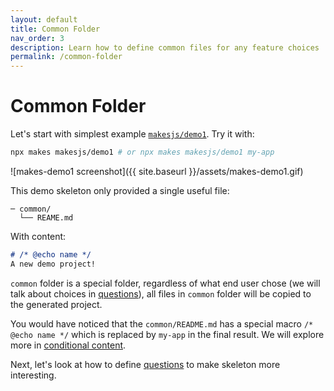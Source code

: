 ```yaml
---
layout: default
title: Common Folder
nav_order: 3
description: Learn how to define common files for any feature choices
permalink: /common-folder
---
```


# Common Folder

Let's start with simplest example [`makesjs/demo1`](https://github.com/makesjs/demo1). Try it with:

```bash
npx makes makesjs/demo1 # or npx makes makesjs/demo1 my-app
```

![makes-demo1 screenshot]({{ site.baseurl }}/assets/makes-demo1.gif)

This demo skeleton only provided a single useful file:

```
─ common/
  └── REAME.md
```

With content:
```md
# /* @echo name */
A new demo project!
```

`common` folder is a special folder, regardless of what end user chose (we will talk about choices in [questions](questions)), all files in `common` folder will be copied to the generated project.

You would have noticed that the `common/README.md` has a special macro `/* @echo name */` which is replaced by `my-app` in the final result. We will explore more in [conditional content](conditional-content).

Next, let's look at how to define [questions](questions) to make skeleton more interesting.
